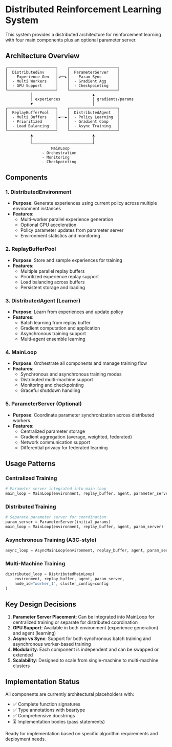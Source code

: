 # Distributed Reinforcement Learning System

This system provides a distributed architecture for reinforcement learning with four main components plus an optional parameter server.

## Architecture Overview

```
┌─────────────────────┐    ┌─────────────────────┐
│  DistributedEnv     │    │  ParameterServer    │
│  - Experience Gen   │◄──►│  - Param Sync       │
│  - Multi Workers    │    │  - Gradient Agg     │
│  - GPU Support      │    │  - Checkpointing    │
└─────────────────────┘    └─────────────────────┘
           │                          ▲
           │ experiences              │ gradients/params
           ▼                          │
┌─────────────────────┐    ┌─────────────────────┐
│  ReplayBufferPool   │    │  DistributedAgent   │
│  - Multi Buffers    │◄──►│  - Policy Learning  │
│  - Prioritized      │    │  - Gradient Comp    │
│  - Load Balancing   │    │  - Async Training   │
└─────────────────────┘    └─────────────────────┘
           ▲                          ▲
           │                          │
           └──────────────────────────┘
                    MainLoop
                - Orchestration
                - Monitoring
                - Checkpointing
```

## Components

### 1. DistributedEnvironment
- **Purpose**: Generate experiences using current policy across multiple environment instances
- **Features**:
  - Multi-worker parallel experience generation
  - Optional GPU acceleration
  - Policy parameter updates from parameter server
  - Environment statistics and monitoring

### 2. ReplayBufferPool
- **Purpose**: Store and sample experiences for training
- **Features**:
  - Multiple parallel replay buffers
  - Prioritized experience replay support
  - Load balancing across buffers
  - Persistent storage and loading

### 3. DistributedAgent (Learner)
- **Purpose**: Learn from experiences and update policy
- **Features**:
  - Batch learning from replay buffer
  - Gradient computation and application
  - Asynchronous training support
  - Multi-agent ensemble learning

### 4. MainLoop
- **Purpose**: Orchestrate all components and manage training flow
- **Features**:
  - Synchronous and asynchronous training modes
  - Distributed multi-machine support
  - Monitoring and checkpointing
  - Graceful shutdown handling

### 5. ParameterServer (Optional)
- **Purpose**: Coordinate parameter synchronization across distributed workers
- **Features**:
  - Centralized parameter storage
  - Gradient aggregation (average, weighted, federated)
  - Network communication support
  - Differential privacy for federated learning

## Usage Patterns

### Centralized Training
```python
# Parameter server integrated into main loop
main_loop = MainLoop(environment, replay_buffer, agent, parameter_server=None)
```

### Distributed Training
```python
# Separate parameter server for coordination
param_server = ParameterServer(initial_params)
main_loop = MainLoop(environment, replay_buffer, agent, param_server)
```

### Asynchronous Training (A3C-style)
```python
async_loop = AsyncMainLoop(environment, replay_buffer, agent, param_server, num_workers=8)
```

### Multi-Machine Training
```python
distributed_loop = DistributedMainLoop(
    environment, replay_buffer, agent, param_server,
    node_id="worker_1", cluster_config=config
)
```

## Key Design Decisions

1. **Parameter Server Placement**: Can be integrated into MainLoop for centralized training or separate for distributed coordination
2. **GPU Support**: Available in both environment (experience generation) and agent (learning)
3. **Async vs Sync**: Support for both synchronous batch training and asynchronous worker-based training
4. **Modularity**: Each component is independent and can be swapped or extended
5. **Scalability**: Designed to scale from single-machine to multi-machine clusters

## Implementation Status

All components are currently architectural placeholders with:
- ✅ Complete function signatures
- ✅ Type annotations with beartype
- ✅ Comprehensive docstrings
- ⏳ Implementation bodies (pass statements)

Ready for implementation based on specific algorithm requirements and deployment needs.
